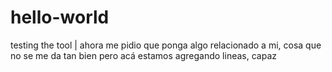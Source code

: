 # hello-world
testing the tool
| ahora me pidio que ponga algo relacionado a mi, cosa que no se me da tan bien
pero acá estamos agregando lineas, capaz
